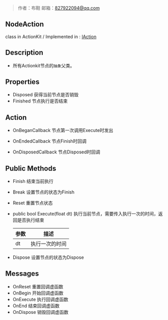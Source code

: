 >作者：布鞋     邮箱：827922094@qq.com

## NodeAction 

class in ActionKit / Implemented in : [IAction](https://github.com/827922094/Action-Kit-API/blob/master/www.baidu.com)

## Description

- 所有Actionkit节点的`抽象`父类。

## Properties

* Disposed   		    获得当前节点是否销毁
* Finished                        节点执行是否结束

## Action

   * OnBeganCallback 	节点第一次调用Execute时发出

   * OnEndedCallback         节点Finish时回调

   * OnDisposedCallback     节点Disposed时回调


## Public Methods

* Finish			      结束当前执行

* Break                              设置节点的状态为Finish

* Reset                              重置节点状态

* public bool Execute(float dt)     执行当前节点，需要传入执行一次的时间，返回是否执行结束


  | 参数 | 描述           |
  | ---- | -------------- |
  | dt   | 执行一次的时间 |

* Dispose                          设置节点的状态为Dispose

## Messages

- OnReset                         重置回调虚函数
- OnBegin                         开始回调虚函数
- OnExecute                      执行回调虚函数
- OnEnd                            结束回调虚函数
- OnDispose                     销毁回调虚函数



